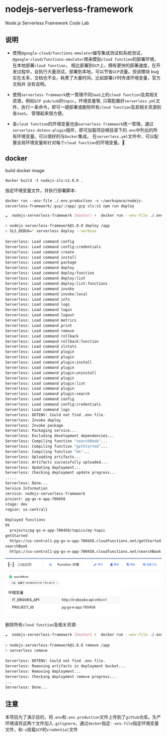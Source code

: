 # nodejs-serverless-framework

Node.js Serverless Framework Code Lab

## 说明

- 使用`@google-cloud/functions-emulator`编写集成测试和系统测试，`@google-cloud/functions-emulator`用来模拟`cloud function`的部署环境，在本地部署`cloud function`，
  相比部署到`GCP`上，拥有更快的部署速度，在开发过程中，会执行大量测试，部署到本地，可以节省`GCP`流量。但该模块 bug 实在太多，文档也不全，耗费了大量时间。比如部署`CF`时传递环境变量，官方文档并
  没有说明。

- 使用`serverless framework`统一管理不同`SaaS`上的`cloud function`及其相关资源，例如`GCP pub/sub`的`topic`，环境变量等, 只需配置好`serverless.yml`文件，执行一条命令，即可一键部署或删除所有`cloud function`及其相关资源到各`SaaS`。
  管理起来很方便。

- 各`cloud function`的环境变量也由`serverless framework`统一管理。通过`serverless-dotenv-plugin`插件，即可加载项目根目录下的`.env`中列出的所有环境变量。可以很好的与`Docker`集成。
  在`serverless.yml`文件中，可以配置全局环境变量和针对每个`cloud function`的环境变量。

## docker

build docker image

`docker build -t nodejs-sls:v1.0.0 .`

指定环境变量文件，并执行部署脚本:

`docker run --env-file ./.env.production -v ~/workspace/nodejs-serverless-framework/.gcp/:/app/.gcp sls:v1 npm run deploy`

```bash
☁  nodejs-serverless-framework [master] ⚡  docker run --env-file ./.env.production -v ~/workspace/nodejs-serverless-framework/.gcp/:/app/.gcp sls:v1 npm run deploy

> nodejs-serverless-framework@1.0.0 deploy /app
> SLS_DEBUG=* serverless deploy --verbose

Serverless: Load command config
Serverless: Load command config:credentials
Serverless: Load command create
Serverless: Load command install
Serverless: Load command package
Serverless: Load command deploy
Serverless: Load command deploy:function
Serverless: Load command deploy:list
Serverless: Load command deploy:list:functions
Serverless: Load command invoke
Serverless: Load command invoke:local
Serverless: Load command info
Serverless: Load command logs
Serverless: Load command login
Serverless: Load command logout
Serverless: Load command metrics
Serverless: Load command print
Serverless: Load command remove
Serverless: Load command rollback
Serverless: Load command rollback:function
Serverless: Load command slstats
Serverless: Load command plugin
Serverless: Load command plugin
Serverless: Load command plugin:install
Serverless: Load command plugin
Serverless: Load command plugin:uninstall
Serverless: Load command plugin
Serverless: Load command plugin:list
Serverless: Load command plugin
Serverless: Load command plugin:search
Serverless: Load command config
Serverless: Load command config:credentials
Serverless: Load command logs
Serverless: DOTENV: Could not find .env file.
Serverless: Invoke deploy
Serverless: Invoke package
Serverless: Packaging service...
Serverless: Excluding development dependencies...
Serverless: Compiling function "searchBook"...
Serverless: Compiling function "getStarted"...
Serverless: Compiling function "bk"...
Serverless: Uploading artifacts...
Serverless: Artifacts successfully uploaded...
Serverless: Updating deployment...
Serverless: Checking deployment update progress...
.....
Serverless: Done...
Service Information
service: nodejs-serverless-framework
project: pg-gx-e-app-700458
stage: dev
region: us-central1

Deployed functions
bk
  projects/pg-gx-e-app-700458/topics/my-topic
getStarted
  https://us-central1-pg-gx-e-app-700458.cloudfunctions.net/getStarted
searchBook
  https://us-central1-pg-gx-e-app-700458.cloudfunctions.net/searchBook
```

![function-detail](./docs/function-detail.png)
![env-vars](./docs/env-vars.png)

删除所有`cloud function`及相关资源:

```bash
☁  nodejs-serverless-framework [master] ⚡  docker run --env-file ./.env.production -v ~/workspace/nodejs-serverless-framework/.gcp/:/app/.gcp sls:v2 npm run remove

> nodejs-serverless-framework@1.0.0 remove /app
> serverless remove

Serverless: DOTENV: Could not find .env file.
Serverless: Removing artifacts in deployment bucket...
Serverless: Removing deployment...
Serverless: Checking deployment remove progress...
...
Serverless: Done...
```

## 注意

本项目为了演示目的，将`.env`和`.env.production`文件上传到了`github`仓库。生产环境请将这两个文件加入`.gitignore`，通过`docker`指定`--env-file`指定环境变量文件，和`-v`挂载`GCP`的`credential`文件
